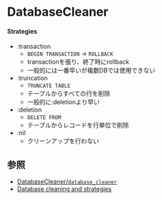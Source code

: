 # DatabaseCleaner
#### Strategies
- :transaction
  - `BEGIN TRANSACTION` -> `ROLLBACK`
  - transactionを張り、終了時にrollback
  - 一般的には一番早いが複数DBでは使用できない
- :truncation
  - `TRUNCATE TABLE`
  - テーブルからすべての行を削除
  - 一般的に:deletionより早い
- :deletion
  - `DELETE FROM`
  - テーブルからレコードを行単位で削除
- :nil
  - クリーンアップを行わない

## 参照
- [DatabaseCleaner/`database_cleaner`](https://github.com/DatabaseCleaner/database_cleaner)
- [Database cleaning and strategies](https://www.bigbinary.com/learn-rubyonrails-book/database-cleaning-and-strategies)
